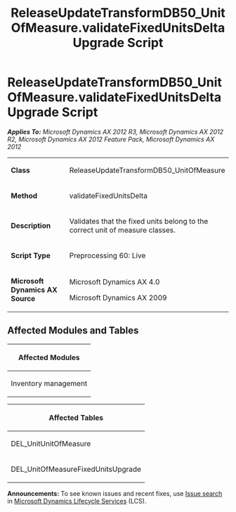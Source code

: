 ﻿---
title: ReleaseUpdateTransformDB50_UnitOfMeasure.validateFixedUnitsDelta Upgrade Script
TOCTitle: ReleaseUpdateTransformDB50_UnitOfMeasure.validateFixedUnitsDelta Upgrade Script
ms:assetid: 62a7a2c2-6d4a-9367-f764-3606e305d1c3
ms:mtpsurl: https://msdn.microsoft.com/en-us/library/JJ719131(v=AX.60)
ms:contentKeyID: 49708670
ms.date: 05/18/2015
mtps_version: v=AX.60
---

# ReleaseUpdateTransformDB50\_UnitOfMeasure.validateFixedUnitsDelta Upgrade Script 


_**Applies To:** Microsoft Dynamics AX 2012 R3, Microsoft Dynamics AX 2012 R2, Microsoft Dynamics AX 2012 Feature Pack, Microsoft Dynamics AX 2012_

<table>
<colgroup>
<col style="width: 50%" />
<col style="width: 50%" />
</colgroup>
<tbody>
<tr class="odd">
<td><p><strong>Class</strong></p></td>
<td><p>ReleaseUpdateTransformDB50_UnitOfMeasure</p></td>
</tr>
<tr class="even">
<td><p><strong>Method</strong></p></td>
<td><p>validateFixedUnitsDelta</p></td>
</tr>
<tr class="odd">
<td><p><strong>Description</strong></p></td>
<td><p>Validates that the fixed units belong to the correct unit of measure classes.</p></td>
</tr>
<tr class="even">
<td><p><strong>Script Type</strong></p></td>
<td><p>Preprocessing 60: Live</p></td>
</tr>
<tr class="odd">
<td><p><strong>Microsoft Dynamics AX Source</strong></p></td>
<td><p>Microsoft Dynamics AX 4.0</p>
<p>Microsoft Dynamics AX 2009</p></td>
</tr>
</tbody>
</table>


## Affected Modules and Tables

<table>
<colgroup>
<col style="width: 100%" />
</colgroup>
<thead>
<tr class="header">
<th><p>Affected Modules</p></th>
</tr>
</thead>
<tbody>
<tr class="odd">
<td><p>Inventory management</p></td>
</tr>
</tbody>
</table>


<table>
<colgroup>
<col style="width: 100%" />
</colgroup>
<thead>
<tr class="header">
<th><p>Affected Tables</p></th>
</tr>
</thead>
<tbody>
<tr class="odd">
<td><p>DEL_UnitUnitOfMeasure</p></td>
</tr>
<tr class="even">
<td><p>DEL_UnitOfMeasureFixedUnitsUpgrade</p></td>
</tr>
</tbody>
</table>

  
**Announcements:** To see known issues and recent fixes, use [Issue search](http://go.microsoft.com/fwlink/?linkid=389258) in [Microsoft Dynamics Lifecycle Services](http://go.microsoft.com/fwlink/?linkid=306505) (LCS).

